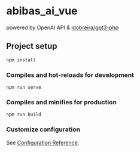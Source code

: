 # abibas_ai_vue
powered by OpenAI API & [ldobreira/gpt3-php](https://github.com/ldobreira/gpt3-php)
## Project setup
```
npm install
```

### Compiles and hot-reloads for development
```
npm run serve
```

### Compiles and minifies for production
```
npm run build
```

### Customize configuration
See [Configuration Reference](https://cli.vuejs.org/config/).
